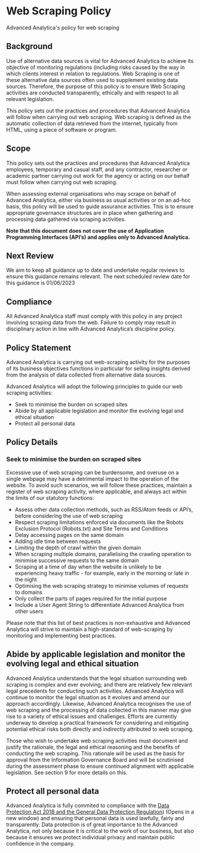 # Web Scraping Policy
Advanced Analytica's policy for web scraping

## Background
Use of alternative data sources is vital for Advanced Analytica to achieve its objective of monitoring regulations (including risks caused by the way in which clients interest in relation to regulations. Web Scraping is one of these alternative data sources often used to supplement existing data sources. Therefore, the purpose of this policy is to ensure Web Scraping activities are conducted transparently, ethically and with respect to all relevant legislation.

This policy sets out the practices and procedures that Advanced Analytica will follow when carrying out web scraping. Web scraping is defined as the automatic collection of data retrieved from the internet, typically from HTML, using a piece of software or program.

## Scope
This policy sets out the practices and procedures that Advanced Analytica employees, temporary and casual staff, and any contractor, researcher or academic partner carrying out work for the agency or acting on our behalf must follow when carrying out web scraping.

When assessing external organisations who may scrape on behalf of Advanced Analytica, either via business as usual activities or on an ad-hoc basis, this policy will be used to guide assurance activities. This is to ensure appropriate governance structures are in place when gathering and processing data gathered via scraping activities.

**Note that this document does not cover the use of Application Programming Interfaces (API’s) and applies only to Advanced Analytica.**

## Next Review
We aim to keep all guidance up to date and undertake regular reviews to ensure this guidance remains relevant. The next scheduled review date for this guidance is 01/06/2023

## Compliance
All Advanced Analytica staff must comply with this policy in any project involving scraping data from the web. Failure to comply may result in disciplinary action in line with Advanced Analytica’s discipline policy.

## Policy Statement
Advanced Analytica is carrying out web-scraping activity for the purposes of its business objectives functions in particular for selling insights derived from the analysis of data collected from alternative data sources.

Advanced Analytica will adopt the following principles to guide our web scraping activities:

- Seek to minimise the burden on scraped sites
- Abide by all applicable legislation and monitor the evolving legal and ethical situation
- Protect all personal data


## Policy Details

### Seek to minimise the burden on scraped sites
Excessive use of web scraping can be burdensome, and overuse on a single webpage may have a detrimental impact to the operation of the website. To avoid such scenarios, we will follow these practices, maintain a register of web scraping activity, where applicable, and always act within the limits of our statutory functions:

- Assess other data collection methods, such as RSS/Atom feeds or API’s, before considering the use of web scraping
- Respect scraping limitations enforced via documents like the Robots Exclusion Protocol (Robots.txt) and Site Terms and Conditions
- Delay accessing pages on the same domain
- Adding idle time between requests
- Limiting the depth of crawl within the given domain
- When scraping multiple domains, parallelising the crawling operation to minimise successive requests to the same domain
- Scraping at a time of day when the website is unlikely to be experiencing heavy traffic - for example, early in the morning or late in the night
- Optimising the web scraping strategy to minimise volumes of requests to domains
- Only collect the parts of pages required for the initial purpose
- Include a User Agent String to differentiate Advanced Analytica from other users

Please note that this list of best practices is non-exhaustive and Advanced Analytica will strive to maintain a high-standard of web-scraping by monitoring and implementing best practices.

## Abide by applicable legislation and monitor the evolving legal and ethical situation

Advanced Analytica understands that the legal situation surrounding web scraping is complex and ever evolving; and there are relatively few relevant legal precedents for conducting such activities. Advanced Analytica will continue to monitor the legal situation as it evolves and amend our approach accordingly. Likewise, Advanced Analytica recognises the use of web scraping and the processing of data collected in this manner may give rise to a variety of ethical issues and challenges. Efforts are currently underway to develop a practical framework for considering and mitigating potential ethical risks both directly and indirectly attributed to web scraping.

Those who wish to undertake web scraping activities must document and justify the rationale, the legal and ethical reasoning and the benefits of conducting the web scraping. This rationale will be used as the basis for approval from the Information Governance Board and will be scrutinised during the assessment phase to ensure continued alignment with applicable legislation. See section 9 for more details on this.

## Protect all personal data
Advanced Analytica is fully commited to compliance with the [Data Protection Act 2018 and the General Data Protection Regulation](https://www.legislation.gov.uk/eur/2016/679/contents)) (Opens in a new window) and ensuring that personal data is used lawfully, fairly and transparently. Data protection is of great importance to the Advanced Analytica, not only because it is critical to the work of our business, but also because it ensures we protect individual privacy and maintain public confidence in the company.
